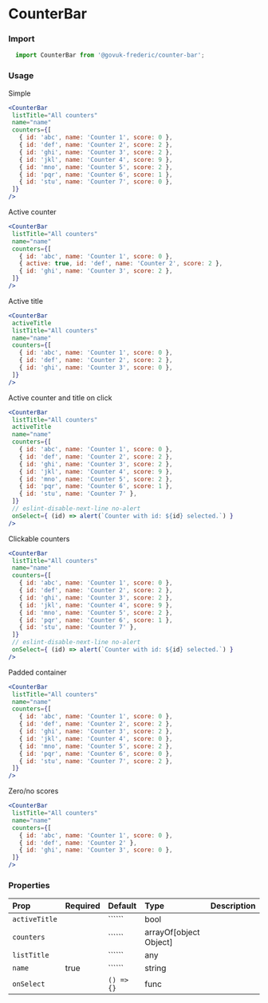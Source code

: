 CounterBar
==========

### Import
```js
  import CounterBar from '@govuk-frederic/counter-bar';
```
<!-- STORY -->

### Usage

Simple
```jsx
<CounterBar
 listTitle="All counters"
 name="name"
 counters={[
   { id: 'abc', name: 'Counter 1', score: 0 },
   { id: 'def', name: 'Counter 2', score: 2 },
   { id: 'ghi', name: 'Counter 3', score: 2 },
   { id: 'jkl', name: 'Counter 4', score: 9 },
   { id: 'mno', name: 'Counter 5', score: 2 },
   { id: 'pqr', name: 'Counter 6', score: 1 },
   { id: 'stu', name: 'Counter 7', score: 0 },
 ]}
/>
```
Active counter
```jsx
<CounterBar
 listTitle="All counters"
 name="name"
 counters={[
   { id: 'abc', name: 'Counter 1', score: 0 },
   { active: true, id: 'def', name: 'Counter 2', score: 2 },
   { id: 'ghi', name: 'Counter 3', score: 2 },
 ]}
/>
```
Active title
```jsx
<CounterBar
 activeTitle
 listTitle="All counters"
 name="name"
 counters={[
   { id: 'abc', name: 'Counter 1', score: 0 },
   { id: 'def', name: 'Counter 2', score: 2 },
   { id: 'ghi', name: 'Counter 3', score: 0 },
 ]}
/>
```
Active counter and title on click
```jsx
<CounterBar
 listTitle="All counters"
 activeTitle
 name="name"
 counters={[
   { id: 'abc', name: 'Counter 1', score: 0 },
   { id: 'def', name: 'Counter 2', score: 2 },
   { id: 'ghi', name: 'Counter 3', score: 2 },
   { id: 'jkl', name: 'Counter 4', score: 9 },
   { id: 'mno', name: 'Counter 5', score: 2 },
   { id: 'pqr', name: 'Counter 6', score: 1 },
   { id: 'stu', name: 'Counter 7' },
 ]}
 // eslint-disable-next-line no-alert
 onSelect={ (id) => alert(`Counter with id: ${id} selected.`) }
/>
```
Clickable counters
```jsx
<CounterBar
 listTitle="All counters"
 name="name"
 counters={[
   { id: 'abc', name: 'Counter 1', score: 0 },
   { id: 'def', name: 'Counter 2', score: 2 },
   { id: 'ghi', name: 'Counter 3', score: 2 },
   { id: 'jkl', name: 'Counter 4', score: 9 },
   { id: 'mno', name: 'Counter 5', score: 2 },
   { id: 'pqr', name: 'Counter 6', score: 1 },
   { id: 'stu', name: 'Counter 7' },
 ]}
 // eslint-disable-next-line no-alert
 onSelect={ (id) => alert(`Counter with id: ${id} selected.`) }
/>
```

Padded container
```jsx 
<CounterBar
 listTitle="All counters"
 name="name"
 counters={[
   { id: 'abc', name: 'Counter 1', score: 0 },
   { id: 'def', name: 'Counter 2', score: 2 },
   { id: 'ghi', name: 'Counter 3', score: 2 },
   { id: 'jkl', name: 'Counter 4', score: 0 },
   { id: 'mno', name: 'Counter 5', score: 2 },
   { id: 'pqr', name: 'Counter 6', score: 0 },
   { id: 'stu', name: 'Counter 7', score: 2 },
 ]}
/>
```

Zero/no scores
```jsx 
<CounterBar
 listTitle="All counters"
 name="name"
 counters={[
   { id: 'abc', name: 'Counter 1', score: 0 },
   { id: 'def', name: 'Counter 2' },
   { id: 'ghi', name: 'Counter 3', score: 0 },
 ]}
/>
```

### Properties
Prop | Required | Default | Type | Description
:--- | :------- | :------ | :--- | :----------
 `activeTitle` |  | `````` | bool | 
 `counters` |  | `````` | arrayOf[object Object] | 
 `listTitle` |  | `````` | any | 
 `name` | true | `````` | string | 
 `onSelect` |  | ```() => {}``` | func | 


